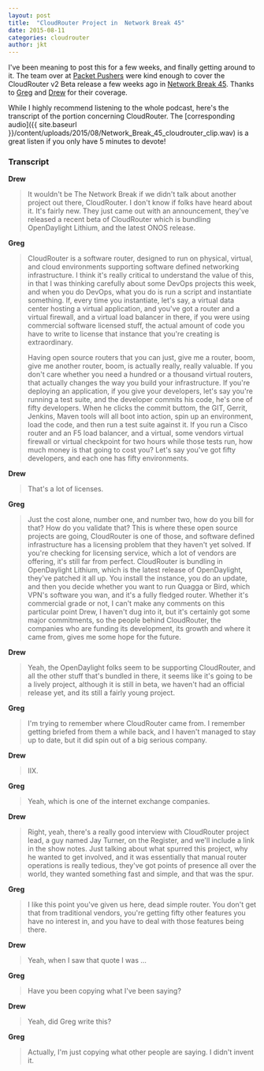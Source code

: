 ```yaml
---
layout: post
title:  "CloudRouter Project in  Network Break 45"
date: 2015-08-11 
categories: cloudrouter
author: jkt 
---
```


I've been meaning to post this for a few weeks, and finally getting around to it.  The team over at [Packet Pushers](http://packetpushers.net/) were kind enough to cover the CloudRouter v2 Beta release a few weeks ago in [Network Break 45](http://packetpushers.net/podcast/podcasts/network-break-45/).  Thanks to [Greg](http://etherealmind.com/author/gregferro/) and [Drew](https://twitter.com/drewconrymurray) for their coverage.

While I highly recommend listening to the whole podcast, here's the transcript of the portion concerning CloudRouter.  The [corresponding audio]({{ site.baseurl }}/content/uploads/2015/08/Network_Break_45_cloudrouter_clip.wav) is a great listen if you only have 5 minutes to devote!

### Transcript

**Drew**
>It wouldn't be The Network Break if we didn't talk about another project out there, CloudRouter.  I don't know if folks have heard about it.  It's fairly new.  They just came out with an announcement, they've released a recent beta of CloudRouter which is bundling OpenDaylight Lithium, and the latest ONOS release.

**Greg**
>CloudRouter is a software router, designed to run on physical, virtual, and cloud environments supporting software defined networking infrastructure.  I think it's really critical to understand the value of this, in that I was thinking carefully about some DevOps projects this week, and when you do DevOps, what you do is run a script and instantiate something.  If, every time you instantiate, let's say, a virtual data center hosting a virtual application, and you've got a router and a virtual firewall, and a virtual load balancer in there, if you were using commercial software licensed stuff, the actual amount of code you have to write to license that instance that you're creating is extraordinary.
>
>Having open source routers that you can just, give me a router, boom, give me another router, boom, is actually really, really valuable.  If you don't care whether you need a hundred or a thousand virtual routers, that actually changes the way you build your infrastructure.  If you're deploying an application, if you give your developers, let's say you're running a test suite, and the developer commits his code, he's one of fifty developers.  When he clicks the commit buttom, the GIT, Gerrit, Jenkins, Maven tools will all boot into action, spin up an environment, load the code, and then run a test suite against it.  If you run a Cisco router and an F5 load balancer, and a virtual, some vendors virtual firewall or virtual checkpoint for two hours while those tests run, how much money is that going to cost you?  Let's say you've got fifty developers, and each one has fifty environments.

**Drew**
>That's a lot of licenses.

**Greg**
>Just the cost alone, number one, and number two, how do you bill for that?  How do you validate that?  This is where these open source projects are going, CloudRouter is one of those, and software defined infrastructure has a licensing problem that they haven't yet solved.  If you're checking for licensing service, which a lot of vendors are offering, it's still far from perfect.  CloudRouter is bundling in OpenDaylight Lithium, which is the latest release of OpenDaylight, they've patched it all up.  You install the instance, you do an update, and then you decide whether you want to run Quagga or Bird, which VPN's software you wan, and it's a fully fledged router.  Whether it's commercial grade or not, I can't make any comments on this particular point Drew, I haven't dug into it, but it's certainly got some major commitments, so the people behind CloudRouter, the companies who are funding its development, its growth and where it came from, gives me some hope for the future.

**Drew**
>Yeah, the OpenDaylight folks seem to be supporting CloudRouter, and all the other stuff that's bundled in there, it seems like it's going to be a lively project, although it is still in beta, we haven't had an official release yet, and its still a fairly young project.

**Greg**
>I'm trying to remember where CloudRouter came from.  I remember getting briefed from them a while back, and I haven't managed to stay up to date, but it did spin out of a big serious company.

**Drew**
>IIX.

**Greg**
>Yeah, which is one of the internet exchange companies.

**Drew**
>Right, yeah, there's a really good interview with CloudRouter project lead, a guy named Jay Turner, on the Register, and we'll include a link in the show notes.  Just talking about what spurred this project, why he wanted to get involved, and it was essentially that manual router operations is really tedious, they've got points of presence all over the world, they wanted something fast and simple, and that was the spur.

**Greg**
>I like this point you've given us here, dead simple router.  You don't get that from traditional vendors, you're getting fifty other features you have no interest in, and you have to deal with those features being there.

**Drew**
>Yeah, when I saw that quote I was ...

**Greg**
>Have you been copying what I've been saying?

**Drew**
>Yeah, did Greg write this?

**Greg**
>Actually, I'm just copying what other people are saying.  I didn't invent it. 
